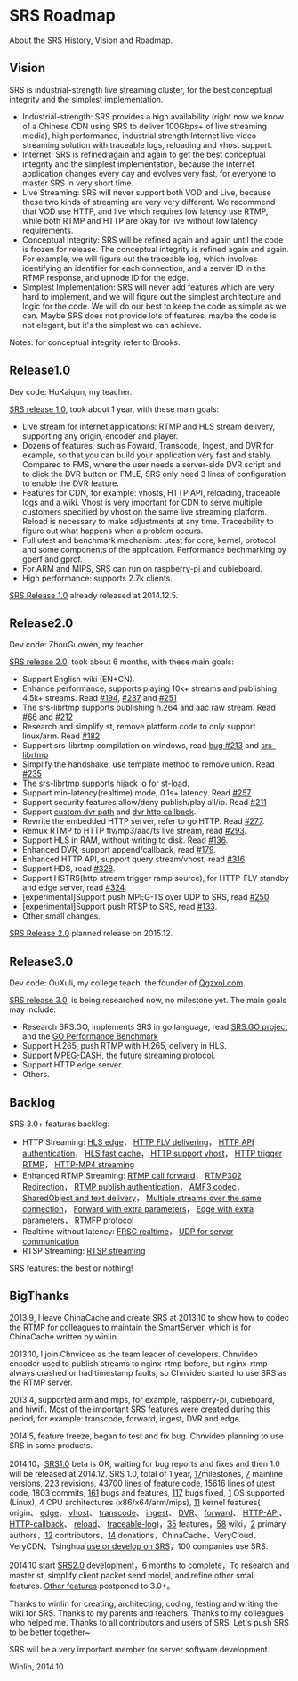 # SRS Roadmap

About the SRS History, Vision and Roadmap.

## Vision

SRS is industrial-strength live streaming cluster, for the best conceptual integrity and the simplest implementation.

* Industrial-strength: SRS provides a high availability (right now we know of a Chinese CDN using SRS to deliver 100Gbps+ of live streaming media), high performance, industrial strength Internet live video streaming solution with traceable logs, reloading and vhost support.
* Internet: SRS is refined again and again to get the best conceptual integrity and the simplest implementation, because the internet application changes every day and evolves very fast, for everyone to master SRS in very short time.
* Live Streaming: SRS will never support both VOD and Live, because these two kinds of streaming are very very different. We recommend that VOD use HTTP, and live which requires low latency use RTMP, while both RTMP and HTTP are okay for live without low latency requirements.
* Conceptual Integrity: SRS will be refined again and again until the code is frozen for release. The conceptual integrity is refined again and again. For example, we will figure out the traceable log, which involves identifying an identifier for each connection, and a server ID in the RTMP response, and upnode ID for the edge.
* Simplest Implementation: SRS will never add features which are very hard to implement, and we will figure out the simplest architecture and logic for the code. We will do our best to keep the code as simple as we can. Maybe SRS does not provide lots of features, maybe the code is not elegant, but it's the  simplest we can achieve.

Notes: for conceptual integrity refer to Brooks.

## Release1.0

Dev code: HuKaiqun, my teacher.

[SRS release 1.0](https://github.com/simple-rtmp-server/srs/tree/1.0release), took about 1 year, with these main goals:

* Live stream for internet applications: RTMP and HLS stream delivery, supporting any origin, encoder and player.
* Dozens of features, such as Foward, Transcode, Ingest, and DVR for example, so that you can build your application very fast and stably. Compared to FMS, where the user needs a server-side DVR script and to click the DVR button on FMLE, SRS only need 3 lines of configuration to enable the DVR feature.
* Features for CDN, for example: vhosts, HTTP API, reloading, traceable logs and a wiki. Vhost is very important for CDN to serve multiple customers specified by vhost on the same live streaming platform. Reload is necessary to make adjustments at any time. Traceability to figure out what happens when a problem occurs.
* Full utest and benchmark mechanism: utest for core, kernel, protocol and some components of the application. Performance bechmarking by gperf and gprof.
* For ARM and MIPS, SRS can run on raspberry-pi and cubieboard.
* High performance: supports 2.7k clients.

[SRS Release 1.0](https://github.com/simple-rtmp-server/srs/tree/1.0release) already released at 2014.12.5.

## Release2.0

Dev code: ZhouGuowen, my teacher.

[SRS release 2.0](https://github.com/simple-rtmp-server/srs/tree/2.0release), took about 6 months, with these main goals:

* Support English wiki (EN+CN).
* Enhance performance, supports playing 10k+ streams and publishing 4.5k+ streams. Read [#194](https://github.com/simple-rtmp-server/srs/issues/194), [#237](https://github.com/simple-rtmp-server/srs/issues/237) and [#251](https://github.com/simple-rtmp-server/srs/issues/251)
* The srs-librtmp supports publishing h.264 and aac raw stream. Read [#66](https://github.com/simple-rtmp-server/srs/issues/66) and [#212](https://github.com/simple-rtmp-server/srs/issues/212)
* Research and simplify st, remove platform code to only support linux/arm. Read [#182](https://github.com/simple-rtmp-server/srs/issues/182)
* Support srs-librtmp compilation on windows, read [bug #213](https://github.com/simple-rtmp-server/srs/issues/213) and [srs-librtmp](https://github.com/winlinvip/srs.librtmp)
* Simplify the handshake, use template method to remove union. Read [#235](https://github.com/simple-rtmp-server/srs/issues/235) 
* The srs-librtmp supports hijack io for [st-load](https://github.com/winlinvip/st-load).
* Support min-latency(realtime) mode, 0.1s+ latency. Read [#257](https://github.com/simple-rtmp-server/srs/issues/257#issuecomment-66773208)
* Support security features allow/deny publish/play all/ip. Read [#211](https://github.com/simple-rtmp-server/srs/issues/211)
* Support [custom dvr path](https://github.com/simple-rtmp-server/srs/issues/179) 
and [dvr http callback](https://github.com/simple-rtmp-server/srs/issues/274).
* Rewrite the embedded HTTP server, refer to go HTTP. Read [#277](https://github.com/simple-rtmp-server/srs/issues/277).
* Remux RTMP to HTTP flv/mp3/aac/ts live stream, read [#293](https://github.com/simple-rtmp-server/srs/issues/293).
* Support HLS in RAM, without writing to disk. Read [#136](https://github.com/simple-rtmp-server/srs/issues/136).
* Enhanced DVR, support append/callback, read [#179](https://github.com/simple-rtmp-server/srs/issues/179).
* Enhanced HTTP API, support query stream/vhost, read [#316](https://github.com/simple-rtmp-server/srs/issues/316).
* Support HDS, read [#328](https://github.com/simple-rtmp-server/srs/issues/328).
* Support HSTRS(http stream trigger ramp source), for HTTP-FLV standby and edge server, read [#324](https://github.com/simple-rtmp-server/srs/issues/324).
* [experimental]Support push MPEG-TS over UDP to SRS, read [#250](https://github.com/simple-rtmp-server/srs/issues/250).
* [experimental]Support push RTSP to SRS, read [#133](https://github.com/simple-rtmp-server/srs/issues/133).
* Other small changes.

[SRS Release 2.0](https://github.com/simple-rtmp-server/srs/tree/2.0release) planned release on 2015.12.

## Release3.0

Dev code: OuXuli, my college teach, the founder of [Qgzxol.com](http://www.qgzxol.com).

[SRS release 3.0](https://github.com/simple-rtmp-server/srs/tree/develop), is being researched now, no milestone yet. The main goals may include:

* Research SRS.GO, implements SRS in go language, read [SRS.GO project](https://github.com/winlinvip/srs.go) and the [GO Performance Benchmark](http://blog.csdn.net/win_lin/article/details/41379799)
* Support H.265, push RTMP with H.265, delivery in HLS.
* Support MPEG-DASH, the future streaming protocol.
* Support HTTP edge server.
* Others.

## Backlog

SRS 3.0+ features backlog:

* HTTP Streaming:
<a href="https://github.com/simple-rtmp-server/srs/issues/130" target="_blank">HLS edge</a>，
<a href="https://github.com/simple-rtmp-server/srs/issues/129" target="_blank">HTTP FLV delivering</a>，
<a href="https://github.com/simple-rtmp-server/srs/issues/83" target="_blank">HTTP API authentication</a>，
<a href="https://github.com/simple-rtmp-server/srs/issues/139" target="_blank">HLS fast cache</a>，
<a href="https://github.com/simple-rtmp-server/srs/issues/140" target="_blank">HTTP support vhost</a>，
<a href="https://github.com/simple-rtmp-server/srs/issues/52" target="_blank">HTTP trigger RTMP</a>，
<a href="https://github.com/simple-rtmp-server/srs/issues/174" target="_blank">HTTP-MP4 streaming</a>
* Enhanced RTMP Streaming:
<a href="https://github.com/simple-rtmp-server/srs/issues/106" target="_blank">RTMP call forward</a>，
<a href="https://github.com/simple-rtmp-server/srs/issues/92" target="_blank">RTMP302 Redirection</a>，
<a href="https://github.com/simple-rtmp-server/srs/issues/71" target="_blank">RTMP publish authentication</a>，
<a href="https://github.com/simple-rtmp-server/srs/issues/131" target="_blank">AMF3 codec</a>，
<a href="https://github.com/simple-rtmp-server/srs/issues/132" target="_blank">SharedObject and text delivery</a>，
<a href="https://github.com/simple-rtmp-server/srs/issues/156" target="_blank">Multiple streams over the same connection</a>，
<a href="https://github.com/simple-rtmp-server/srs/issues/163" target="_blank">Forward with extra parameters</a>，
<a href="https://github.com/simple-rtmp-server/srs/issues/164" target="_blank">Edge with extra parameters</a>，
<a href="https://github.com/simple-rtmp-server/srs/issues/93" target="_blank">RTMFP protocol</a>
* Realtime without latency:
<a href="https://github.com/simple-rtmp-server/srs/issues/120" target="_blank">FRSC realtime</a>，
<a href="https://github.com/simple-rtmp-server/srs/issues/94" target="_blank">UDP for server communication</a>
* RTSP Streaming:
<a href="https://github.com/simple-rtmp-server/srs/issues/133" target="_blank">RTSP streaming</a>

SRS features: the best or nothing!

## BigThanks

2013.9, I leave ChinaCache and create SRS at 2013.10 to show how to codec the RTMP for colleagues to maintain the SmartServer, which is for ChinaCache written by winlin.

2013.10, I join Chnvideo as the team leader of developers. Chnvideo encoder used to publish streams to nginx-rtmp before, but nginx-rtmp always crashed or had timestamp faults, so Chnvideo started to use SRS as the RTMP server.

2013.4, supported arm and mips, for example, raspberry-pi, cubieboard, and hiwifi. Most of the important SRS features were created during this period, for example: transcode, forward, ingest, DVR and edge.

2014.5, feature freeze, began to test and fix bug. Chnvideo planning to use SRS in some products.

2014.10，[SRS1.0](v1_EN_Product#release10) beta is OK, waiting for bug reports and fixes and then 1.0 will be released at 2014.12. SRS 1.0, total of 1 year, [17](https://github.com/simple-rtmp-server/srs/releases)milestones, [7](https://github.com/simple-rtmp-server/srs/tree/1.0release#releases) mainline versions, 223 revisions, 43700 lines of feature code, 15616 lines of utest code, 1803 commits, [161](https://github.com/simple-rtmp-server/srs/issues) bugs and features, [117](https://github.com/simple-rtmp-server/srs/issues?q=milestone%3A"srs+1.0+release") bugs fixed, [1](https://github.com/simple-rtmp-server/srs/tree/1.0release#system-requirements) OS supported (Linux), 4 CPU architectures (x86/x64/arm/mips), [11](https://github.com/simple-rtmp-server/srs/tree/1.0release#about) kernel features( origin、 [edge](v1_EN_Edge)、 [vhost](v1_EN_RtmpUrlVhost)、 [transcode](v1_EN_FFMPEG)、 [ingest](v1_EN_Ingest)、 [DVR](v1_EN_DVR)、 [forward](v1_EN_FFMPEG)、 [HTTP-API](v1_EN_HTTPApi)、 [HTTP-callback](v1_EN_HTTPCallback)、 [reload](v1_EN_Reload)、 [traceable-log](v1_EN_SrsLog))，[35](https://github.com/simple-rtmp-server/srs/tree/1.0release#summary) features，[58](v1_EN_Home) wiki，[2](https://github.com/simple-rtmp-server/srs/tree/1.0release#authors) primary authors，[12](https://github.com/simple-rtmp-server/srs/blob/master/AUTHORS.txt) contributors，[14](https://github.com/simple-rtmp-server/srs/tree/1.0release#donation) donations，ChinaCache、VeryCloud、VeryCDN、Tsinghua [use or develop on SRS](v1_EN_Sample)，100 companies use SRS.

2014.10 start [SRS2.0](v1_EN_Product#release20) development，6 months to complete，To research and master st, simplify client packet send model, and refine other small features. [Other features](v1_EN_Product#backlog) postponed to 3.0+。

Thanks to winlin for creating, architecting, coding, testing and writing the wiki for SRS. Thanks to my parents and teachers. Thanks to my colleagues who helped me. Thanks to all contributors and users of SRS. Let's push SRS to be better together~

SRS will be a very important member for server software development.

Winlin, 2014.10
